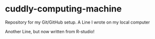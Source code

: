 # cuddly-computing-machine
Repository for my Git/GitHub setup.
A Line I wrote on my local computer


Another Line, but now written from R-studio!
